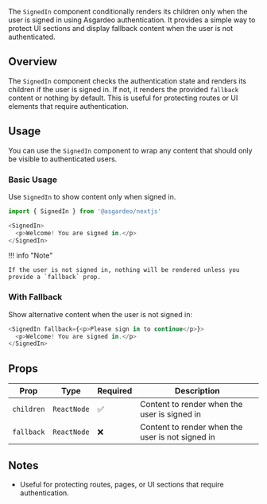The `SignedIn` component conditionally renders its children only when the user is signed in using Asgardeo authentication. It provides a simple way to protect UI sections and display fallback content when the user is not authenticated.

## Overview

The `SignedIn` component checks the authentication state and renders its children if the user is signed in. If not, it renders the provided `fallback` content or nothing by default. This is useful for protecting routes or UI elements that require authentication.

## Usage

You can use the `SignedIn` component to wrap any content that should only be visible to authenticated users.

### Basic Usage

Use `SignedIn` to show content only when signed in.

```javascript title="SignedIn Example"
import { SignedIn } from '@asgardeo/nextjs'

<SignedIn>
  <p>Welcome! You are signed in.</p>
</SignedIn>
```

!!! info "Note"

    If the user is not signed in, nothing will be rendered unless you provide a `fallback` prop.

### With Fallback

Show alternative content when the user is not signed in:

```javascript title="With Fallback"
<SignedIn fallback={<p>Please sign in to continue</p>}>
  <p>Welcome! You are signed in.</p>
</SignedIn>
```

## Props

| Prop       | Type        | Required | Description                                      |
|------------|-------------|----------|--------------------------------------------------|
| `children` | `ReactNode` | ✅       | Content to render when the user is signed in      |
| `fallback` | `ReactNode` | ❌       | Content to render when the user is not signed in  |

## Notes

- Useful for protecting routes, pages, or UI sections that require authentication.

